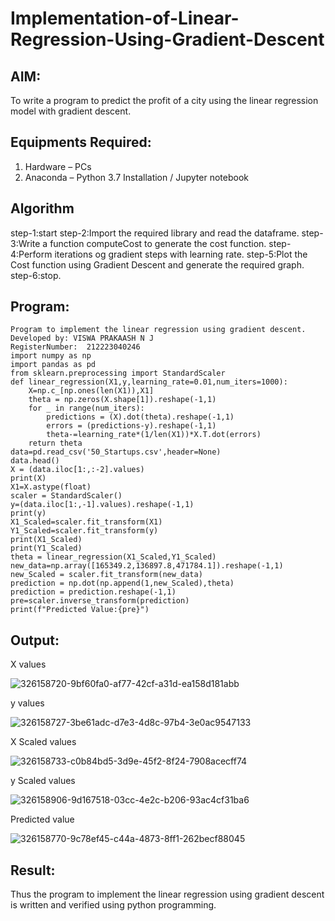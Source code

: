 # Implementation-of-Linear-Regression-Using-Gradient-Descent

## AIM:
To write a program to predict the profit of a city using the linear regression model with gradient descent.

## Equipments Required:
1. Hardware – PCs
2. Anaconda – Python 3.7 Installation / Jupyter notebook

## Algorithm
step-1:start
step-2:Import the required library and read the dataframe.
step-3:Write a function computeCost to generate the cost function.
step-4:Perform iterations og gradient steps with learning rate.
step-5:Plot the Cost function using Gradient Descent and generate the required graph.
step-6:stop. 

## Program:
```
Program to implement the linear regression using gradient descent.
Developed by: VISWA PRAKAASH N J
RegisterNumber:  212223040246
import numpy as np
import pandas as pd
from sklearn.preprocessing import StandardScaler
def linear_regression(X1,y,learning_rate=0.01,num_iters=1000):
    X=np.c_[np.ones(len(X1)),X1]
    theta = np.zeros(X.shape[1]).reshape(-1,1)
    for _ in range(num_iters):
        predictions = (X).dot(theta).reshape(-1,1)
        errors = (predictions-y).reshape(-1,1)
        theta-=learning_rate*(1/len(X1))*X.T.dot(errors)
    return theta
data=pd.read_csv('50_Startups.csv',header=None)
data.head()
X = (data.iloc[1:,:-2].values)
print(X)
X1=X.astype(float)
scaler = StandardScaler()
y=(data.iloc[1:,-1].values).reshape(-1,1)
print(y)
X1_Scaled=scaler.fit_transform(X1)
Y1_Scaled=scaler.fit_transform(y)
print(X1_Scaled)
print(Y1_Scaled)
theta = linear_regression(X1_Scaled,Y1_Scaled)
new_data=np.array([165349.2,136897.8,471784.1]).reshape(-1,1)
new_Scaled = scaler.fit_transform(new_data)
prediction = np.dot(np.append(1,new_Scaled),theta)
prediction = prediction.reshape(-1,1)
pre=scaler.inverse_transform(prediction)
print(f"Predicted Value:{pre}")

```

## Output:
X values

![326158720-9bf60fa0-af77-42cf-a31d-ea158d181abb](https://github.com/user-attachments/assets/91483ce0-9e67-4de5-88f0-5f958a2d171c)

y values

![326158727-3be61adc-d7e3-4d8c-97b4-3e0ac9547133](https://github.com/user-attachments/assets/b24bac2f-e438-481f-bc77-84bc72c6e9e2)

X Scaled values

![326158733-c0b84bd5-3d9e-45f2-8f24-7908acecff74](https://github.com/user-attachments/assets/bd67886d-464d-414a-8f55-698f649f68c6)

y Scaled values

![326158906-9d167518-03cc-4e2c-b206-93ac4cf31ba6](https://github.com/user-attachments/assets/9977cff5-1d78-47ad-83de-4106a15a1c79)

Predicted value

![326158770-9c78ef45-c44a-4873-8ff1-262becf88045](https://github.com/user-attachments/assets/96a97589-894a-4711-857c-7ab0589d9836)



## Result:
Thus the program to implement the linear regression using gradient descent is written and verified using python programming.
